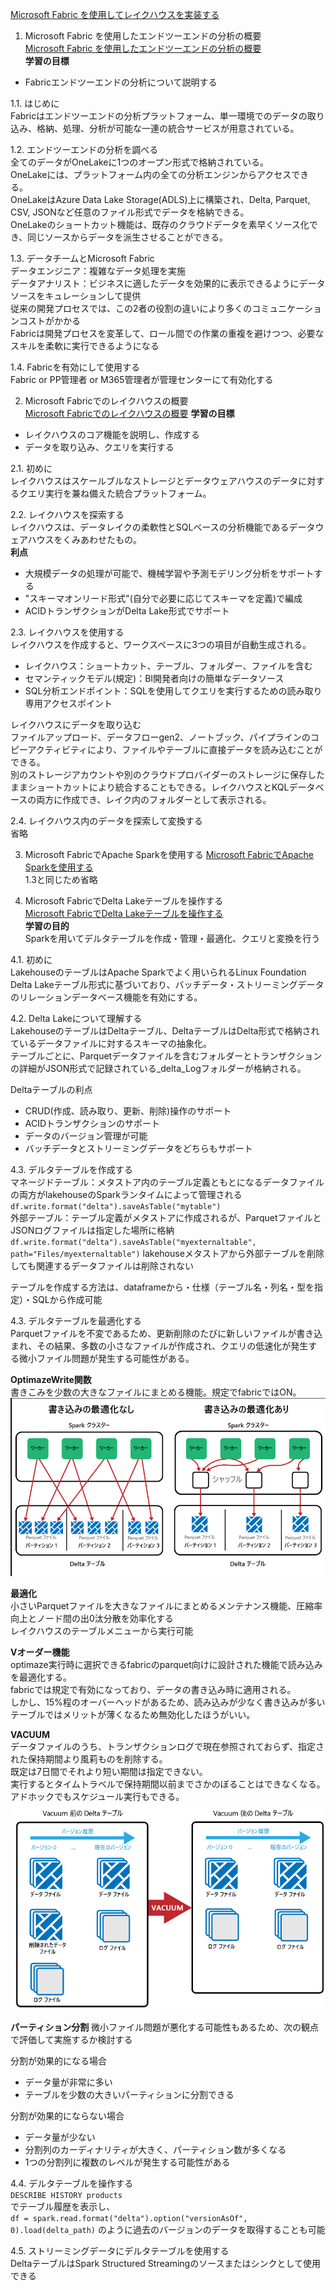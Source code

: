 [Microsoft Fabric を使用してレイクハウスを実装する](https://learn.microsoft.com/ja-jp/training/paths/implement-lakehouse-microsoft-fabric/)  

1. Microsoft Fabric を使用したエンドツーエンドの分析の概要  
[Microsoft Fabric を使用したエンドツーエンドの分析の概要](https://learn.microsoft.com/ja-jp/training/modules/introduction-end-analytics-use-microsoft-fabric/)    
**学習の目標**
- Fabricエンドツーエンドの分析について説明する  

1.1. はじめに  
Fabricはエンドツーエンドの分析プラットフォーム、単一環境でのデータの取り込み、格納、処理、分析が可能な一連の統合サービスが用意されている。  

1.2. エンドツーエンドの分析を調べる  
全てのデータがOneLakeに1つのオープン形式で格納されている。  
OneLakeには、プラットフォーム内の全ての分析エンジンからアクセスできる。  
OneLakeはAzure Data Lake Storage(ADLS)上に構築され、Delta, Parquet, CSV, JSONなど任意のファイル形式でデータを格納できる。  
OneLakeのショートカット機能は、既存のクラウドデータを素早くソース化でき、同じソースからデータを派生させることができる。  

1.3. データチームとMicrosoft Fabric  
データエンジニア：複雑なデータ処理を実施  
データアナリスト：ビジネスに適したデータを効果的に表示できるようにデータソースをキュレーションして提供  
従来の開発プロセスでは、この2者の役割の違いにより多くのコミュニケーションコストがかかる  
Fabricは開発プロセスを変革して、ロール間での作業の重複を避けつつ、必要なスキルを柔軟に実行できるようになる  

1.4. Fabricを有効にして使用する  
Fabric or PP管理者 or M365管理者が管理センターにて有効化する  

2. Microsoft Fabricでのレイクハウスの概要  
[Microsoft Fabricでのレイクハウスの概要](https://learn.microsoft.com/ja-jp/training/modules/get-started-lakehouses/)
**学習の目標**
- レイクハウスのコア機能を説明し、作成する
- データを取り込み、クエリを実行する  

2.1. 初めに  
レイクハウスはスケールブルなストレージとデータウェアハウスのデータに対するクエリ実行を兼ね備えた統合プラットフォーム。  

2.2. レイクハウスを探索する  
レイクハウスは、データレイクの柔軟性とSQLベースの分析機能であるデータウェアハウスをくみあわせたもの。  
**利点**  
- 大規模データの処理が可能で、機械学習や予測モデリング分析をサポートする  
- "スキーマオンリード形式"(自分で必要に応じてスキーマを定義)で編成  
- ACIDトランザクションがDelta Lake形式でサポート

2.3. レイクハウスを使用する  
レイクハウスを作成すると、ワークスペースに3つの項目が自動生成される。  
- レイクハウス：ショートカット、テーブル、フォルダー、ファイルを含む
- セマンティックモデル(規定)：BI開発者向けの簡単なデータソース
- SQL分析エンドポイント：SQLを使用してクエリを実行するための読み取り専用アクセスポイント

レイクハウスにデータを取り込む  
ファイルアップロード、データフローgen2、ノートブック、パイプラインのコピーアクティビティにより、ファイルやテーブルに直接データを読み込むことができる。  
別のストレージアカウントや別のクラウドプロバイダーのストレージに保存したままショートカットにより統合することもできる。レイクハウスとKQLデータベースの両方に作成でき、レイク内のフォルダーとして表示される。  
  
2.4. レイクハウス内のデータを探索して変換する  
省略  

3. Microsoft FabricでApache Sparkを使用する
[Microsoft FabricでApache Sparkを使用する](https://learn.microsoft.com/ja-jp/training/modules/use-apache-spark-work-files-lakehouse/)  
1.3と同じため省略  

4. Microsoft FabricでDelta Lakeテーブルを操作する  
[Microsoft FabricでDelta Lakeテーブルを操作する](https://learn.microsoft.com/ja-jp/training/modules/work-delta-lake-tables-fabric/)  
**学習の目的**  
Sparkを用いてデルタテーブルを作成・管理・最適化、クエリと変換を行う  

4.1. 初めに  
LakehouseのテーブルはApache Sparkでよく用いられるLinux Foundation Delta Lakeテーブル形式に基づいており、バッチデータ・ストリーミングデータのリレーションデータベース機能を有効にする。  

4.2. Delta Lakeについて理解する  
LakehouseのテーブルはDeltaテーブル、DeltaテーブルはDelta形式で格納されているデータファイルに対するスキーマの抽象化。  
テーブルごとに、Parquetデータファイルを含むフォルダーとトランザクションの詳細がJSON形式で記録されている_delta_Logフォルダーが格納される。  

Deltaテーブルの利点  
- CRUD(作成、読み取り、更新、削除)操作のサポート
- ACIDトランザクションのサポート  
- データのバージョン管理が可能
- バッチデータとストリーミングデータをどちらもサポート  

4.3. デルタテーブルを作成する  
マネージドテーブル：メタストア内のテーブル定義ともとになるデータファイルの両方がlakehouseのSparkランタイムによって管理される    
`df.write.format("delta").saveAsTable("mytable")`  
外部テーブル：テーブル定義がメタストアに作成されるが、ParquetファイルとJSONログファイルは指定した場所に格納  
`df.write.format("delta").saveAsTable("myexternaltable", path="Files/myexternaltable")`
lakehouseメタストアから外部テーブルを削除しても関連するデータファイルは削除されない  

テーブルを作成する方法は、dataframeから・仕様（テーブル名・列名・型を指定）・SQLから作成可能  

4.3. デルタテーブルを最適化する  
Parquetファイルを不変であるため、更新削除のたびに新しいファイルが書き込まれ、その結果、多数の小さなファイルが作成され、クエリの低速化が発生する微小ファイル問題が発生する可能性がある。  

**OptimazeWrite関数**  
書きこみを少数の大きなファイルにまとめる機能。規定でfabricではON。
![alt text](./images/image5.png)  

**最適化**  
小さいParquetファイルを大きなファイルにまとめるメンテナンス機能、圧縮率向上とノード間の出0汰分散を効率化する  
レイクハウスのテーブルメニューから実行可能  

**Vオーダー機能**  
optimaze実行時に選択できるfabricのparquet向けに設計された機能で読み込みを最適化する。  
fabricでは規定で有効になっており、データの書き込み時に適用される。  
しかし、15%程のオーバーヘッドがあるため、読み込みが少なく書き込みが多いテーブルではメリットが薄くなるため無効化したほうがいい。  

**VACUUM**  
データファイルのうち、トランザクションログで現在参照されておらず、指定された保持期間より風莉ものを削除する。  
既定は7日間でそれより短い期間は指定できない。  
実行するとタイムトラベルで保持期間以前までさかのぼることはできなくなる。  
アドホックでもスケジュール実行もできる。  
![alt text](./images/image6.png)  

**パーティション分割**
微小ファイル問題が悪化する可能性もあるため、次の観点で評価して実施するか検討する  

分割が効果的になる場合  
- データ量が非常に多い
- テーブルを少数の大きいパーティションに分割できる

分割が効果的にならない場合
- データ量が少ない
- 分割列のカーディナリティが大きく、パーティション数が多くなる
- 1つの分割列に複数のレベルが発生する可能性がある  

4.4. デルタテーブルを操作する  
`DESCRIBE HISTORY products`  
でテーブル履歴を表示し、  
`df = spark.read.format("delta").option("versionAsOf", 0).load(delta_path)`
のように過去のバージョンのデータを取得することも可能  

4.5. ストリーミングデータにデルタテーブルを使用する  
DeltaテーブルはSpark Structured Streamingのソースまたはシンクとして使用できる  
